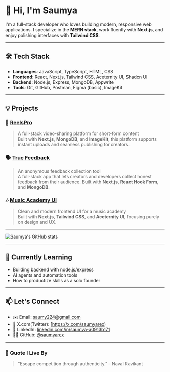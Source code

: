 # 👋 Hi, I'm Saumya 

I'm a full-stack developer who loves building modern, responsive web applications. I specialize in the **MERN stack**, work fluently with **Next.js**, and enjoy polishing interfaces with **Tailwind CSS**. 

---

## 🛠 Tech Stack

- **Languages**: JavaScript, TypeScript, HTML, CSS
- **Frontend**: React, Next.js, Tailwind CSS, Aceternity UI, Shadcn UI
- **Backend**: Node.js, Express, MongoDB, Appwrite
- **Tools**: Git, GitHub, Postman, Figma (basic), ImageKit

---

## 💡 Projects

### 🎥 [ReelsPro](https://github.com/saumyarex/ReelsPro)
> A full-stack video-sharing platform for short-form content  
Built with **Next.js**, **MongoDB**, and **ImageKit**, this platform supports instant uploads and seamless publishing for creators.

### 🗣️ [True Feedback](https://github.com/saumyarex/True-Feedback-Fullstack-Next.js-Project)
> An anonymous feedback collection tool  
A full-stack app that lets creators and developers collect honest feedback from their audience. Built with **Next.js**, **React Hook Form**, and **MongoDB**.

### 🎶 [Music Academy UI](https://github.com/saumyarex/Music-Academy-UI-Nextjs-project)
> Clean and modern frontend UI for a music academy  
Built with **Next.js**, **Tailwind CSS**, and **Aceternity UI**, focusing purely on design and UX.

---
![Saumya's GitHub stats](https://github-readme-stats.vercel.app/api?username=saumyarex) 

---
## 🌱 Currently Learning

- Building backend with node.js/express
- AI agents and automation tools
- How to productize skills as a solo founder

---

## 📫 Let's Connect

- ✉️ Email: [saumy224@gmail.com](mailto:saumy224@gmail.com)
- 💼 X.com(Twitter): [https://x.com/saumyarex)  
- 💼 LinkedIn: [linkedin.com/in/saumya-a0913b171](https://linkedin.com/in/saumya-a0913b171)  
- 🧑‍💻 GitHub: [@saumyarex](https://github.com/saumyarex)

---

### 🧠 Quote I Live By

> "Escape competition through authenticity." – Naval Ravikant
